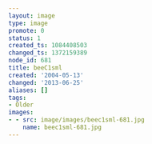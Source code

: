 ```yaml
---
layout: image
type: image
promote: 0
status: 1
created_ts: 1084408503
changed_ts: 1372159389
node_id: 681
title: beeC1sml
created: '2004-05-13'
changed: '2013-06-25'
aliases: []
tags:
- Older
images:
- - src: image/images/beec1sml-681.jpg
    name: beec1sml-681.jpg
---
```


